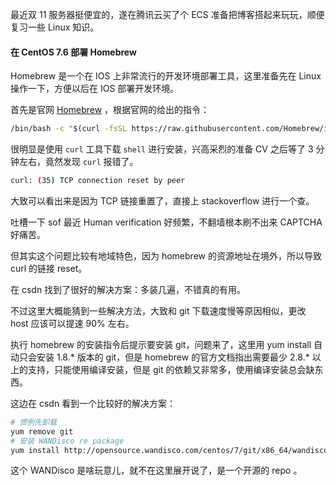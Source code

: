 最近双 11 服务器挺便宜的，遂在腾讯云买了个 ECS 准备把博客搭起来玩玩，顺便复习一些 Linux 知识。

#### 在 CentOS 7.6 部署 Homebrew 

Homebrew 是一个在 IOS 上非常流行的开发环境部署工具，这里准备先在 Linux 操作一下，方便以后在 IOS 部署开发环境。

首先是官网 [Homebrew](https://brew.sh/index_zh-cn) ，根据官网的给出的指令：

```sh
/bin/bash -c "$(curl -fsSL https://raw.githubusercontent.com/Homebrew/install/HEAD/install.sh)"
```

很明显是使用 `curl` 工具下载 `shell` 进行安装，兴高采烈的准备 CV 之后等了 3 分钟左右，竟然发现 `curl` 报错了。

```sh
curl: (35) TCP connection reset by peer
```

大致可以看出来是因为 TCP 链接重置了，直接上 stackoverflow 进行一个查。

吐槽一下 sof 最近 Human verification 好频繁，不翻墙根本刷不出来 CAPTCHA 好痛苦。

但其实这个问题比较有地域特色，因为 homebrew 的资源地址在境外，所以导致 curl 的链接 reset。

在 csdn 找到了很好的解决方案：多装几遍，不错真的有用。

不过这里大概能猜到一些解决方法，大致和 git 下载速度慢等原因相似，更改 host 应该可以提速 90% 左右。

执行 homebrew 的安装指令后提示要安装 git，问题来了，这里用 yum install 自动只会安装 1.8.* 版本的 git，但是 homebrew 的官方文档指出需要最少 2.8.* 以上的支持，只能使用编译安装，但是 git 的依赖又非常多，使用编译安装总会缺东西。

这边在 csdn 看到一个比较好的解决方案：

```sh
# 惯例先卸载 
yum remove git 
# 安装 WANDisco re package 
yum install http://opensource.wandisco.com/centos/7/git/x86_64/wandisco-git-release-7-1.noarch.rpm
```

这个 WANDisco 是啥玩意儿，就不在这里展开说了，是一个开源的 repo 。

